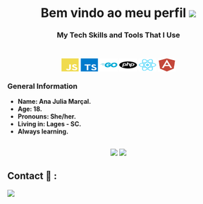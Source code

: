 <div align='center'> 
<h1><b>Bem vindo ao meu perfil
  <img src="https://slackmojis.com/emojis/13169-catcoin/download" />
</div>
<h3 align='center'>My Tech Skills and Tools That I Use<h3>

<div style="display: block" align="center" justify-content="space-between"><br>
  <img align="center" alt="Julia-JS" height="30" width="40" src="https://raw.githubusercontent.com/devicons/devicon/master/icons/javascript/javascript-plain.svg">
  <img align="center" alt="Julia-TS" height="30" width="40" src="https://raw.githubusercontent.com/devicons/devicon/master/icons/typescript/typescript-original.svg">
  <img align="center" alt="Julia-GOLANG" height="30" width="40" src="https://raw.githubusercontent.com/devicons/devicon/master/icons/go/go-original-wordmark.svg">
  <img align="center" alt="Julia-GOLANG" height="30" width="40" src="https://raw.githubusercontent.com/devicons/devicon/master/icons/php/php-plain.svg">
  <img align="center" alt="Julia-react" height="30" width="40" src="https://raw.githubusercontent.com/devicons/devicon/master/icons/react/react-original.svg">
  <img align="center" alt="Julia-react" height="30" width="40" src="https://raw.githubusercontent.com/devicons/devicon/master/icons/angularjs/angularjs-plain.svg">
</div>

 ###  General Information
- Name: Ana Julia Marçal.
- Age: 18.
- Pronouns: She/her.
- Living in: Lages - SC.
- Always learning.

 <br>
<div align="center">
  <img height="180em" src="https://github-readme-stats.vercel.app/api?username=Julia-Marcal&show_icons=true&theme=transparent"/>
  <img height="180em" src="https://github-readme-stats.vercel.app/api/top-langs/?username=Julia-Marcal&layout=compact&langs_count=10&theme=transparent&exclude_repo=Skull_Coin_Colletor_3D"/>
</div>
  
<h2> Contact 📧 :</h2>
<img align="center" src="https://img.shields.io/badge/Gmail-D14836?style=for-the-badge&logo=gmail&logoColor=white" target="_blank"></a> 

